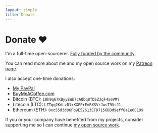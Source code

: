 ```yaml
---
layout: simple
title: Donate
---
```


<style>
.hero-body .column {
	margin-bottom: 180px;
}

.hero-body .tagline {
	font-size: 18px;
	margin-top: 5px;
}
</style>

# Donate ❤️

<p class="tagline">I'm a full-time open-sourcerer. <a href="https://twitter.com/sindresorhus/status/963478258808340482">Fully funded by the community</a>.</p>

You can read more about me and my open source work on my [Patreon page](https://www.patreon.com/sindresorhus).

I also accept one-time donations:
- [My PayPal](https://www.paypal.me/sindresorhus)
- [BuyMeACoffee.com](https://www.buymeacoffee.com/sindresorhus)
- Bitcoin (BTC): `18h9q67KByyEWb7cAQbq8fDSZJqF4aeVMY`
- Litecoin (LTC): `LZTqq2KdLzD1xKXEPrEmRXSVrJwsT9VsJ1`
- Ethereum (ETH): `0xc55d3d86Fb9E52613EFD7156DDd9eff8a1e6C199`

If you or your company have benefited from my projects, consider supporting me so I can continue [my open source work](http://github.com/sindresorhus).
